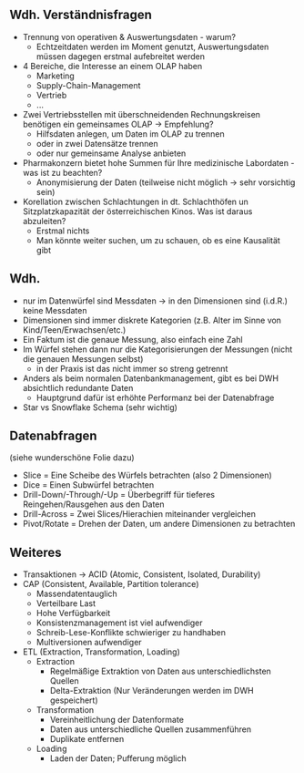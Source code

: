 ## Wdh. Verständnisfragen

-   Trennung von operativen & Auswertungsdaten - warum?
    -   Echtzeitdaten werden im Moment genutzt, Auswertungsdaten müssen dagegen erstmal aufebreitet werden
-   4 Bereiche, die Interesse an einem OLAP haben
    -   Marketing
    -   Supply-Chain-Management
    -   Vertrieb
    -   ...
-   Zwei Vertriebsstellen mit überschneidenden Rechnungskreisen benötigen ein gemeinsames OLAP -> Empfehlung?
    -   Hilfsdaten anlegen, um Daten im OLAP zu trennen
    -   oder in zwei Datensätze trennen
    -   oder nur gemeinsame Analyse anbieten
-   Pharmakonzern bietet hohe Summen für Ihre medizinische Labordaten - was ist zu beachten?
    -   Anonymisierung der Daten (teilweise nicht möglich -> sehr vorsichtig sein)
-   Korellation zwischen Schlachtungen in dt. Schlachthöfen un Sitzplatzkapazität der österreichischen Kinos. Was ist daraus abzuleiten?
    -   Erstmal nichts
    -   Man könnte weiter suchen, um zu schauen, ob es eine Kausalität gibt

## Wdh.

-   nur im Datenwürfel sind Messdaten -> in den Dimensionen sind (i.d.R.) keine Messdaten
-   Dimensionen sind immer diskrete Kategorien (z.B. Alter im Sinne von Kind/Teen/Erwachsen/etc.)
-   Ein Faktum ist die genaue Messung, also einfach eine Zahl
-   Im Würfel stehen dann nur die Kategorisierungen der Messungen (nicht die genauen Messungen selbst)
    -   in der Praxis ist das nicht immer so streng getrennt
-   Anders als beim normalen Datenbankmanagement, gibt es bei DWH absichtlich redundante Daten
    -   Hauptgrund dafür ist erhöhte Performanz bei der Datenabfrage
-   Star vs Snowflake Schema (sehr wichtig)

## Datenabfragen

(siehe wunderschöne Folie dazu)

-   Slice = Eine Scheibe des Würfels betrachten (also 2 Dimensionen)
-   Dice = Einen Subwürfel betrachten
-   Drill-Down/-Through/-Up = Überbegriff für tieferes Reingehen/Rausgehen aus den Daten
-   Drill-Across = Zwei Slices/Hierachien miteinander vergleichen
-   Pivot/Rotate = Drehen der Daten, um andere Dimensionen zu betrachten

## Weiteres

-   Transaktionen -> ACID (Atomic, Consistent, Isolated, Durability)
-   CAP (Consistent, Available, Partition tolerance)
    -   Massendatentauglich
    -   Verteilbare Last
    -   Hohe Verfügbarkeit
    -   Konsistenzmanagement ist viel aufwendiger
    -   Schreib-Lese-Konflikte schwieriger zu handhaben
    -   Multiversionen aufwendiger
-   ETL (Extraction, Transformation, Loading)
    -   Extraction
        -   Regelmäßige Extraktion von Daten aus unterschiedlichsten Quellen
        -   Delta-Extraktion (Nur Veränderungen werden im DWH gespeichert)
    -   Transformation
        -   Vereinheitlichung der Datenformate
        -   Daten aus unterschiedliche Quellen zusammenführen
        -   Duplikate entfernen
    -   Loading
        -   Laden der Daten; Pufferung möglich
